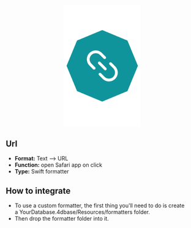 <p align="center"><img src="https://github.com/4d-for-ios/4d-for-ios-formatter-Url/blob/master/formatter.png" alt=“Url” height="auto" width="200"></p>

## Url

* **Format:** Text ⟶ URL
* **Function:** open Safari app on click
* **Type:** Swift formatter

## How to integrate

* To use a custom formatter, the first thing you'll need to do is create a YourDatabase.4dbase/Resources/formatters folder.
* Then drop the formatter folder into it.
